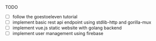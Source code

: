 
TODO
-[ ] follow the goestoeleven tutorial
-[ ] implement basic rest api endpoint using stdlib-http and gorilla-mux
-[ ] implement vue.js static website with golang backend 
-[ ] implement user management using firebase
